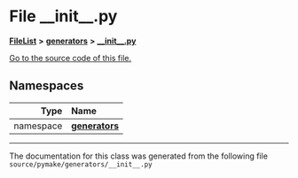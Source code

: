 
# File \_\_init\_\_.py



[**FileList**](files.md) **>** [**generators**](dir_37593b55cf35ebc86f5d534ab79306ef.md) **>** [**\_\_init\_\_.py**](generators_2____init_____8py.md)

[Go to the source code of this file.](generators_2____init_____8py_source.md)












## Namespaces

| Type | Name |
| ---: | :--- |
| namespace | [**generators**](namespacepymake_1_1generators.md) <br> |















------------------------------
The documentation for this class was generated from the following file `source/pymake/generators/__init__.py`